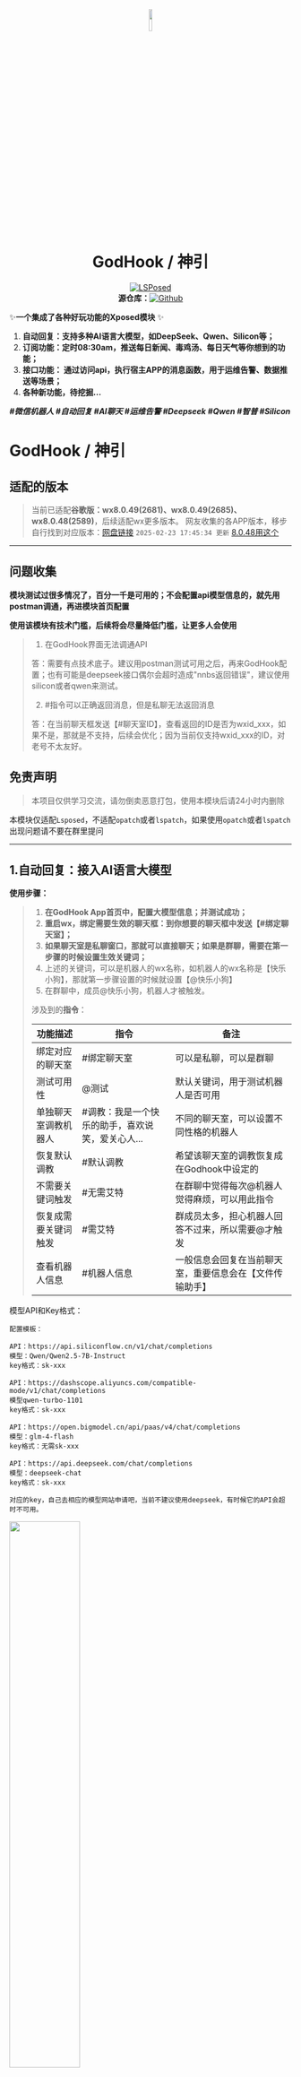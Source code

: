 <div align="center">
<img src="logo/logo2.png" width="10%" />


# GodHook / 神引
[![LSPosed](https://img.shields.io/badge/LSPosed-Module-blue.svg)](https://github.com/Szymou/GodHook)
<br/>
**源仓库：**[![Github](https://img.shields.io/badge/Github-GodHook-yellow.svg)](https://github.com/Szymou/GodHook)

</div>




✨**一个集成了各种好玩功能的Xposed模块** ✨

1. **自动回复：支持多种AI语言大模型，如DeepSeek、Qwen、Silicon等；**
1. **订阅功能：定时08:30am，推送每日新闻、毒鸡汤、每日天气等你想到的功能；**
1. **接口功能： 通过访问api，执行宿主APP的消息函数，用于运维告警、数据推送等场景；**
1. **各种新功能，待挖掘...**

_**#微信机器人 #自动回复 #AI聊天 #运维告警 #Deepseek #Qwen #智普 #Silicon**_


# GodHook / 神引

## 适配的版本

> 当前已适配**谷歌版：wx8.0.49(2681)、wx8.0.49(2685)、wx8.0.48(2589)**，后续适配wx更多版本。
> 网友收集的各APP版本，移步自行找到对应版本：[网盘链接](https://www.123pan.com/s/A6cA-ztAJh) `2025-02-23 17:45:34 更新`
> [8.0.48用这个](https://www.123pan.cn/s/WGIDVv-UWI13.html)

--- 

## 问题收集

**模块测试过很多情况了，百分一千是可用的；不会配置api模型信息的，就先用postman调通，再进模块首页配置**

**使用该模块有技术门槛，后续将会尽量降低门槛，让更多人会使用**

> 1. 在GodHook界面无法调通API
> 
> 答：需要有点技术底子。建议用postman测试可用之后，再来GodHook配置；也有可能是deepseek接口偶尔会超时造成"nnbs返回错误"，建议使用silicon或者qwen来测试。
> 
> 2. #指令可以正确返回消息，但是私聊无法返回消息
>
> 答：在当前聊天框发送【#聊天室ID】，查看返回的ID是否为wxid_xxx，如果不是，那就是不支持，后续会优化；因为当前仅支持wxid_xxx的ID，对老号不太友好。

## 免责声明

> 本项目仅供学习交流，请勿倒卖恶意打包，使用本模块后请24小时内删除

本模块仅适配`Lsposed`，不适配`opatch`或者`lspatch`，如果使用`opatch`或者`lspatch`出现问题请不要在群里提问

---

## 1.自动回复：接入AI语言大模型

**使用步骤：**

> 1. **在GodHook App首页中，配置大模型信息；并测试成功；**
> 2. **重启wx，绑定需要生效的聊天框：到你想要的聊天框中发送【#绑定聊天室】；**
> 3. **如果聊天室是私聊窗口，那就可以直接聊天；如果是群聊，需要在第一步骤的时候设置生效关键词；**
> 4. 上述的关键词，可以是机器人的wx名称，如机器人的wx名称是【快乐小狗】，那就第一步骤设置的时候就设置【@快乐小狗】
> 5. 在群聊中，成员@快乐小狗，机器人才被触发。
>
> 涉及到的**指令**：
>
> | 功能描述             | 指令                                             | 备注                                                     |
> | -------------------- | ------------------------------------------------ | -------------------------------------------------------- |
> | 绑定对应的聊天室     | #绑定聊天室                                      | 可以是私聊，可以是群聊                                   |
> | 测试可用性           | @测试                                            | 默认关键词，用于测试机器人是否可用                       |
> | 单独聊天室调教机器人 | #调教：我是一个快乐的助手，喜欢说笑，爱关心人... | 不同的聊天室，可以设置不同性格的机器人                   |
> | 恢复默认调教         | #默认调教                                        | 希望该聊天室的调教恢复成在Godhook中设定的                |
> | 不需要关键词触发     | #无需艾特                                        | 在群聊中觉得每次@机器人觉得麻烦，可以用此指令            |
> | 恢复成需要关键词触发 | #需艾特                                          | 群成员太多，担心机器人回答不过来，所以需要@才触发        |
> | 查看机器人信息       | #机器人信息                                      | 一般信息会回复在当前聊天室，重要信息会在【文件传输助手】 |

模型API和Key格式：

```
配置模板：

API：https://api.siliconflow.cn/v1/chat/completions
模型：Qwen/Qwen2.5-7B-Instruct
key格式：sk-xxx

API：https://dashscope.aliyuncs.com/compatible-mode/v1/chat/completions
模型qwen-turbo-1101
key格式：sk-xxx

API：https://open.bigmodel.cn/api/paas/v4/chat/completions
模型：glm-4-flash
key格式：无需sk-xxx

API：https://api.deepseek.com/chat/completions
模型：deepseek-chat
key格式：sk-xxx

对应的key，自己去相应的模型网站申请吧，当前不建议使用deepseek，有时候它的API会超时不可用。
```

<img src="logo/sample1.png" width="50%" />

## 2.订阅功能（前提：AI大模型已配置并可用）

**使用步骤：**

> 前三步骤同上述功能1一模一样
> 1. *在GodHook App首页中，配置大模型信息；并测试成功；(前提)*
> 2. *重启wx，绑定需要生效的聊天框：到你想要的聊天框中发送【#绑定聊天室】；*
> 3. *如果聊天室是私聊窗口，那就可以直接聊天；如果是群聊，需要在第一步骤的时候设置生效关键词；*
> 4. **发送【#订阅：xxx】即可订阅xxx业务；xxx任你喜欢，可以是每日新闻、最新科技、北京天气、每日毒鸡汤等等等...**
>
> 涉及到的**指令**：
>
> | 功能描述                   | 指令                                                         | 备注                                                         |
> | -------------------------- | ------------------------------------------------------------ | ------------------------------------------------------------ |
> | 订阅功能（需要配置大模型） | #订阅:每日60s<br />#订阅:XX天气<br />#订阅:今日鸡汤<br />#订阅:XXX(你想要的) | 更多指令：<br />#取消订阅:每日60s<br />#取消订阅:XX天气<br />#取消全部订阅<br />#当前订阅 |

## 3.接口功能

**使用步骤：**

> 1. 绑定聊天室：在你需要的聊天框中发送【#绑定聊天室】
> 2. 获取wxIds：在聊天室中发送【#聊天室ID】
> 3. 把聊天室ID替换到下述API中，在浏览器中请求，即可推送消息到该聊天室
>
> API：[http://IP:5888/?wxIds=['聊天室ID_1','聊天室ID_2']&amp;msg=消息](http://IP:5888/?wxIds=['聊天室ID_1','聊天室ID_2']&amp;msg=消息)
>
> | 参数    | 说明                             |                                        |
> | ------- | -------------------------------- | -------------------------------------- |
> | IP:5888 | 手机局域网IP+端口                | 如果不懂手机的本地IP，不建议往下折腾。 |
> | wxIds   | 这是一个集合，聊天室ID的集合列表 | 聊天室是什么，下面有说明               |
> | msg     | 文字消息                         | 推送到指定聊天室的消息，当前仅支持文字 |

![](logo/Test.png)

待办：

- [ ] 发布一篇帖子：如何使用magisk-frp模块，通过公网请求内网API？（即任何地方都可以通过公网请求API，从而执行发送消息操作）
- [ ] 留一个帖子让大家留言bug；或者点击本APP右上角进入[群聊](https://t.me/god_hook_nnbs)留言；亦或在[Github](https://github.com/Szymou/GodHook)上提issue；
- [ ] 有时间再整作用域更多APP

## 一些概念性知识

> **聊天室是什么？**
>
> > 即：私聊窗口、群聊窗口、文件传输助手
> > 比如本APP登录的WX作为机器人，该WX的好友或者群聊在聊天时候的窗口，就是聊天室。
> >
> > 聊天室ID：私聊窗口(wxid_xxxxxxx)、群聊窗口(xxxxx@chatroom)、文件传输助手(filexxxxx)
> > 聊天室ID本质就是用户的wxid或者群聊的id...
>
> **需要使用本机器人，就一定要进行绑定聊天室**
>
> > 在聊天室发送指令`#绑定聊天室`既可绑定该聊天室ID=>wxIds
>
> **取消机器人服务**
>
> > 在聊天室发送`#解绑聊天室`既可删除该聊天室ID=>wxIds
>

## 指令大全

| 功能描述                     | 发送指令                                                     | 备注                                                         |
| ---------------------------- | ------------------------------------------------------------ | ------------------------------------------------------------ |
| 机器人绑定聊天室             | #绑定聊天室                                                  |                                                              |
| 机器人解绑聊天室             | #解绑聊天室                                                  |                                                              |
| 查询本聊天室ID               | #聊天室ID                                                    | 对于开发者使用api：用于发送消息到指定聊天室                  |
| 查询已绑定的聊天室（管理员） | #当前聊天室                                                  |                                                              |
| 解绑全部机器人（管理员）     | #解绑全部聊天室                                              | 相当于清空业务，重新开始                                     |
| 查询API使用方法（管理员）    | #API说明                                                     | 返回简单的使用说明                                           |
|                              |                                                              |                                                              |
| 进群欢迎（管理员）           | #进群欢迎语:<br />欢迎进群，群内规则：<br />1.xx; <br />2xxx; | \n是换行符，不要打出来                                       |
| 查询本群欢迎语（管理员）     | #查询本群欢迎语                                              |                                                              |
| 取消群组欢迎语（管理员）     | #取消本群欢迎语                                              |                                                              |
|                              |                                                              |                                                              |
| 订阅功能（需要配置大模型）   | #订阅:每日60s<br />#订阅:XX天气<br />#订阅:今日鸡汤<br />#订阅:XXX(你想要的) | 更多指令：<br />#取消订阅:每日60s<br />#取消订阅:XX天气<br />#取消全部订阅<br />#当前订阅 |
|                              |                                                              |                                                              |
| 群成员需要被@                | #需求:xxx \| #艾特我:xxx                                     | 如果推送的消息内容中存在xxx，则@发出该指令的群成员           |
| 群成员查询自己的@            | #我的需求 \| #我的艾特                                       | 群成员查询自己设置过的关键字                                 |
|                              |                                                              |                                                              |
| 绑定对应的聊天室             | #绑定聊天室                                                  | 可以是私聊，可以是群聊                                       |
| 测试可用性                   | @测试                                                        | 默认关键词，用于测试机器人是否可用                           |
| 单独聊天室调教机器人         | #调教：我是一个快乐的助手，喜欢说笑，爱关心人...             | 不同的聊天室，可以设置不同性格的机器人                       |
| 恢复默认调教                 | #默认调教                                                    | 希望该聊天室的调教恢复成在Godhook中设定的                    |
| 不需要关键词触发             | #无需艾特                                                    | 在群聊中觉得每次@机器人觉得麻烦，可以用此指令                |
| 恢复成需要关键词触发         | #需艾特                                                      | 群成员太多，担心机器人回答不过来，所以需要@才触发            |
| 查看机器人信息               | #机器人信息                                                  | 一般信息会回复在当前聊天室，重要信息会在【文件传输助手】     |

## 交流

待定

---

## 本项目源代码

[源仓库：https://github.com/Szymou/GodHook](https://github.com/Szymou/GodHook)

[作者/Aonther: Szymou](https://github.com/Szymou)

---

## Star

[![Stargazers over time](https://starchart.cc/Szymou/GodHook.svg?variant=light)](https://starchart.cc/Szymou/GodHook)
